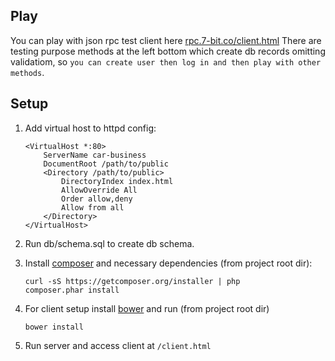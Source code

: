 Play
----

You can play with json rpc test client here [rpc.7-bit.co/client.html](http://rpc.7-bit.co/client.html)
There are testing purpose methods at the left bottom which create db records omitting validatiom, so `you can create user then log in and then play with other methods`.

Setup
-----
1. Add virtual host to httpd config:

    ```ApacheConf
    <VirtualHost *:80>
        ServerName car-business
        DocumentRoot /path/to/public
        <Directory /path/to/public>
            DirectoryIndex index.html
            AllowOverride All
            Order allow,deny
            Allow from all
        </Directory>
    </VirtualHost>
    ```

2. Run db/schema.sql to create db schema.
3. Install [composer](http://getcomposer.org/) and necessary dependencies (from project root dir):

    ```
    curl -sS https://getcomposer.org/installer | php
    composer.phar install
    ```

4. For client setup install [bower](http://bower.io/) and run (from project root dir)

    ```
    bower install
    ```

5. Run server and access client at `/client.html`
